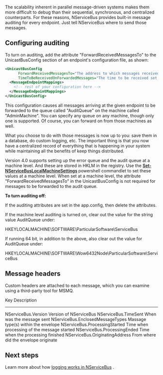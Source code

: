 <!--
title: "Auditing With NServiceBus"
tags: ""
summary: "<p>The scalability inherent in parallel message-driven systems makes them more difficult to debug than their sequential, synchronous, and centralized counterparts. For these reasons, NServiceBus provides built-in message auditing for every endpoint. Just tell NServiceBus where to send those messages.</p>
<h2>Configuring auditing</h2>
"
-->

The scalability inherent in parallel message-driven systems makes them more difficult to debug than their sequential, synchronous, and centralized counterparts. For these reasons, NServiceBus provides built-in message auditing for every endpoint. Just tell NServiceBus where to send those messages.

Configuring auditing
--------------------

To turn on auditing, add the attribute "ForwardReceivedMessagesTo" to the UnicastBusConfig section of an endpoint's configuration file, as shown:


```XML
<UnicastBusConfig 
      ForwardReceivedMessagesTo="The address to which messages received will be forwarded."
      TimeToBeReceivedOnForwardedMessages="The time to be received set on forwarded messages, specified as a timespan see http://msdn.microsoft.com/en-us/library/vstudio/se73z7b9.aspx">
  <MessageEndpointMappings>
    <!-- rest of your configuration here -->
  </MessageEndpointMappings>
</UnicastBusConfig>
```

 This configuration causes all messages arriving at the given endpoint to be forwarded to the queue called "AuditQueue" on the machine called
"AdminMachine". You can specify any queue on any machine, though only one is supported. Of course, you can forward on from those machines as well.

What you choose to do with those messages is now up to you: save them in a database, do custom logging, etc. The important thing is that you now have a centralized record of everything that is happening in your system while maintaining all the benefits of keep things distributed.

Version 4.0 supports setting up the error queue and the audit queue at a machine level. And these are stored in HKLM in the registry. Use the
<span style="font-weight: 600;">[Set-NServiceBusLocalMachineSettings](managing-nservicebus-using-powershell.md)
</span>powershell commandlet to set these values at a machine level. When set at a machine level, the attribute "ForwardReceivedMessagesTo" in the UnicastBusConfig is not required for messages to be forwarded to the audit queue.

**To turn auditing off:**

If the auditing attributes are set in the app.config, then delete the attributes.

If the machine level auditing is turned on, clear out the value for the string value AuditQueue under:

HKEYLOCALMACHINE\\SOFTWARE\\ParticularSoftware\\ServiceBus

If running 64 bit, in addition to the above, also clear out the value for AuditQueue under:


HKEYLOCALMACHINE\\SOFTWARE\\Wow6432Node\\ParticularSoftware\\ServiceBus

Message headers
---------------

Custom headers are attached to each message, which you can examine using a third-party tool for MSMQ.

  Key                                Description
  ---------------------------------- ---------------------------------------------
  NServiceBus.Version                Version of NServiceBus
  NServiceBus.TimeSent               When was the message sent
  NServiceBus.EnclosedMessageTypes   Massage type(s) within the envelope
  NServiceBus.ProcessingStarted      Time when processing of the message started
  NServiceBus.ProcessingEnded        Time when the processing finished
  NServiceBus.OriginatingAddress     From where did the envelope originate

Next steps
----------

Learn more about how [logging works in NServiceBus](logging-in-nservicebus.md) .

